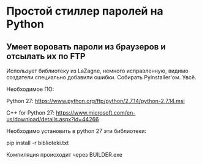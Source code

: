 # Простой стиллер паролей на Python

## Умеет воровать пароли из браузеров и отсылать их по FTP

Использует библиотеку из LaZagne, немного исправленную, видимо создатели специально добавили ошибки.
Собирать Pyinstaller'ом. Увсё.

Необходимое ПО:

Python 27:
https://www.python.org/ftp/python/2.7.14/python-2.7.14.msi

C++ for Python 27:
https://www.microsoft.com/en-us/download/details.aspx?id=44266

Необходимо установить в python 27 эти библиотеки:

pip install -r biblioteki.txt

Компиляция происходит через BUILDER.exe
